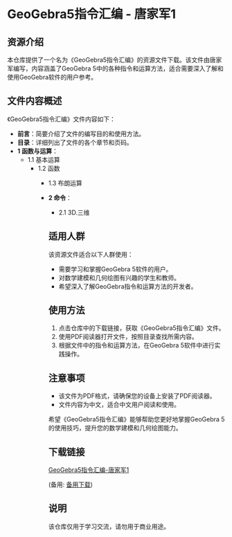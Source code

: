 # GeoGebra5指令汇编 - 唐家军1

## 资源介绍

本仓库提供了一个名为《GeoGebra5指令汇编》的资源文件下载。该文件由唐家军编写，内容涵盖了GeoGebra 5中的各种指令和运算方法，适合需要深入了解和使用GeoGebra软件的用户参考。

## 文件内容概述

《GeoGebra5指令汇编》文件内容如下：

- **前言**：简要介绍了文件的编写目的和使用方法。
- **目录**：详细列出了文件的各个章节和页码。
- **1 函数与运算**：
  - 1.1 基本运算
    - 1.2 函数
      - 1.3 布朗运算
      - **2 命令**：
        - 2.1 3D.三维

        ## 适用人群

        该资源文件适合以下人群使用：

        - 需要学习和掌握GeoGebra 5软件的用户。
        - 对数学建模和几何绘图有兴趣的学生和教师。
        - 希望深入了解GeoGebra指令和运算方法的开发者。

        ## 使用方法

        1. 点击仓库中的下载链接，获取《GeoGebra5指令汇编》文件。
        2. 使用PDF阅读器打开文件，按照目录查找所需内容。
        3. 根据文件中的指令和运算方法，在GeoGebra 5软件中进行实践操作。

        ## 注意事项

        - 该文件为PDF格式，请确保您的设备上安装了PDF阅读器。
        - 文件内容为中文，适合中文用户阅读和使用。

        希望《GeoGebra5指令汇编》能够帮助您更好地掌握GeoGebra 5的使用技巧，提升您的数学建模和几何绘图能力。

        ## 下载链接
        [GeoGebra5指令汇编-唐家军1](https://pan.quark.cn/s/1f926c14bde0) 

        (备用: [备用下载](https://pan.baidu.com/s/1yyEHRjgKi8JlC1C_mEW56g?pwd=1234))

        ## 说明

        该仓库仅用于学习交流，请勿用于商业用途。
